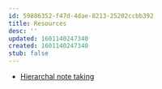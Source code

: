 ```yaml
---
id: 59886352-f47d-4dae-8213-25202ccbb392
title: Resources
desc: ''
updated: 1601140247340
created: 1601140247340
stub: false
---
```

-   [Hierarchal note taking](https://www.kevinslin.com/notes/3dd58f62-fee5-4f93-b9f1-b0f0f59a9b64.html)

